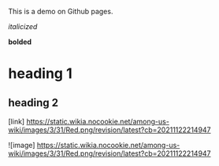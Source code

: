 This is a demo on Github pages.

*italicized*

**bolded**

# heading 1

## heading 2

[link] https://static.wikia.nocookie.net/among-us-wiki/images/3/31/Red.png/revision/latest?cb=20211122214947

![image] https://static.wikia.nocookie.net/among-us-wiki/images/3/31/Red.png/revision/latest?cb=20211122214947
